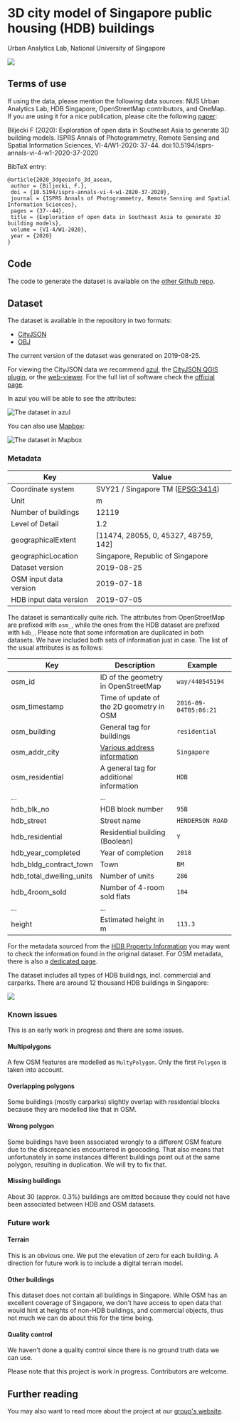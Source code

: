 # 3D city model of Singapore public housing (HDB) buildings

Urban Analytics Lab, National University of Singapore

![](_images/hdb3d-c1_att.png)

## Terms of use

If using the data, please mention the following data sources: NUS Urban Analytics Lab, HDB Singapore, OpenStreetMap contributors, and OneMap.
If you are using it for a nice publication, please cite the following [paper](https://doi.org/10.5194/isprs-annals-vi-4-w1-2020-37-2020):

Biljecki F (2020): Exploration of open data in Southeast Asia to generate 3D building models. ISPRS Annals of Photogrammetry, Remote Sensing and Spatial Information Sciences, VI-4/W1-2020: 37-44. doi:10.5194/isprs-annals-vi-4-w1-2020-37-2020

BibTeX entry:

```
@article{2020_3dgeoinfo_3d_asean,
 author = {Biljecki, F.},
 doi = {10.5194/isprs-annals-vi-4-w1-2020-37-2020},
 journal = {ISPRS Annals of Photogrammetry, Remote Sensing and Spatial Information Sciences},
 pages = {37--44},
 title = {Exploration of open data in Southeast Asia to generate 3D building models},
 volume = {VI-4/W1-2020},
 year = {2020}
}
```


## Code

The code to generate the dataset is available on the [other Github repo](https://github.com/ualsg/hdb3d-code).


## Dataset

The dataset is available in the repository in two formats: 

* [CityJSON](https://www.cityjson.org)
* [OBJ](https://en.wikipedia.org/wiki/Wavefront_.obj_file)

The current version of the dataset was generated on 2019-08-25.

For viewing the CityJSON data we recommend [azul](https://itunes.apple.com/nl/app/azul/id1173239678?mt=12), the [CityJSON QGIS plugin](https://github.com/tudelft3d/cityjson-qgis-plugin), or the [web-viewer](https://viewer.cityjson.org/).
For the full list of software check the [official page](https://www.cityjson.org/software/).

In azul you will be able to see the attributes:

![The dataset in azul](_images/azul-hdb.png)

You can also use [Mapbox](https://www.mapbox.com):

![The dataset in Mapbox](_images/hdb3d-mapbox.png)


### Metadata


| Key           | Value                    |
| ------------------| ------------------------------ |
| Coordinate system | SVY21 / Singapore TM ([EPSG:3414](https://epsg.io/3414)) |
| Unit | m |
| Number of buildings   | 12119   |
| Level of Detail   | 1.2 |
| geographicalExtent |  [11474, 28055, 0, 45327, 48759, 142] |
| geographicLocation | Singapore, Republic of Singapore |
| Dataset version | 2019-08-25 |
| OSM input data version | 2019-07-18 |
| HDB input data version | 2019-07-05 |

The dataset is semantically quite rich.
The attributes from OpenStreetMap are prefixed with `osm_`, while the ones from the HDB dataset are prefixed with `hdb_`.
Please note that some information are duplicated in both datasets.
We have included both sets of information just in case.
The list of the usual attributes is as follows:

| Key | Description | Example |
| --- | --- | --- |
| osm_id | ID of the geometry in OpenStreetMap | `way/440545194` |
| osm_timestamp | Time of update of the 2D geometry in OSM | `2016-09-04T05:06:21` |
| osm_building | General tag for buildings | `residential` |
| osm_addr_city | [Various address information](https://wiki.openstreetmap.org/wiki/Key:addr) | `Singapore` |
| osm_residential | A general tag for additional information | `HDB` |
| ... | ... |  |
| hdb_blk_no | HDB block number | `95B` |
| hdb_street | Street name | `HENDERSON ROAD` |
| hdb_residential | Residential building (Boolean) | `Y` |
| hdb_year_completed | Year of completion | `2018` |
| hdb_bldg_contract_town | Town | `BM` |
| hdb_total_dwelling_units | Number of units | `286` | 
| hdb_4room_sold | Number of 4-room sold flats | `104` |
| ... | ... |  |
| height | Estimated height in m | `113.3` |

For the metadata sourced from the [HDB Property Information](https://data.gov.sg/dataset/hdb-property-information) you may want to check the information found in the original dataset.
For OSM metadata, there is also a [dedicated page](https://wiki.openstreetmap.org/wiki/Key:building).

The dataset includes all types of HDB buildings, incl. commercial and carparks.
There are around 12 thousand HDB buildings in Singapore:

![](_images/hdb3d-c3_att.png)

### Known issues

This is an early work in progress and there are some issues.

#### Multipolygons

A few OSM features are modelled as `MultyPolygon`. Only the first `Polygon` is taken into account.

#### Overlapping polygons

Some buildings (mostly carparks) slightly overlap with residential blocks because they are modelled like that in OSM.

#### Wrong polygon

Some buildings have been associated wrongly to a different OSM feature due to the discrepancies encountered in geocoding.
That also means that unfortunately in some instances different buildings point out at the same polygon, resulting in duplication.
We will try to fix that.

#### Missing buildings

About 30 (approx. 0.3%) buildings are omitted because they could not have been associated between HDB and OSM datasets.

### Future work

#### Terrain

This is an obvious one.
We put the elevation of zero for each building.
A direction for future work is to include a digital terrain model. 

#### Other buildings

This dataset does not contain all buildings in Singapore.
While OSM has an excellent coverage of Singapore, we don't have access to open data that would hint at heights of non-HDB buildings, and commercial objects, thus not much we can do about this for the time being.


#### Quality control

We haven't done a quality control since there is no ground truth data we can use.

Please note that this project is work in progress.
Contributors are welcome.

## Further reading

You may also want to read more about the project at our [group's website](https://ual.sg/post/2019/08/25/release-of-3d-building-open-data-of-hdbs-in-singapore/).
